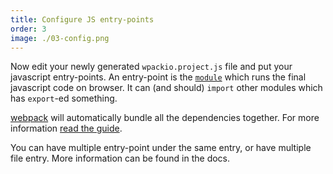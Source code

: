 ```yaml
---
title: Configure JS entry-points
order: 3
image: ./03-config.png
---
```


Now edit your newly generated `wpackio.project.js` file and put your javascript
entry-points. An entry-point is the [`module`](http://2ality.com/2014/09/es6-modules-final.html)
which runs the final javascript code on browser. It can (and should) `import`
other modules which has `export`-ed something.

[webpack](https://webpack.js.org) will automatically bundle all the dependencies
together. For more information [read the guide](https://webpack.js.org/concepts/#entry).

You can have multiple entry-point under the same entry, or have multiple file
entry. More information can be found in the docs.
